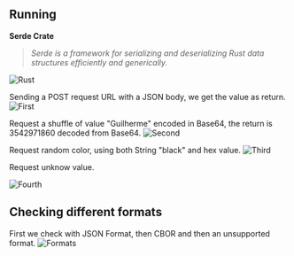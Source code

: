 ## Running

**Serde Crate**

>*Serde is a framework for serializing and deserializing Rust data structures efficiently and generically.*


![Rust](https://img.shields.io/badge/rust-%23000000.svg?style=for-the-badge&logo=rust&logoColor=white)


Sending a POST request URL with a JSON body, we get the value as return.
![First](https://i.imgur.com/8JQYFon.png)


Request a shuffle of value "Guilherme" encoded in Base64, the return is 3542971860 decoded from Base64.
![Second](https://i.imgur.com/DgWZvFX.png)


Request random color, using both String "black" and hex value.
![Third](https://i.imgur.com/Ix3CsgD.png)


Request unknow value.

![Fourth](https://i.imgur.com/YjpjnVk.png)



## Checking different formats

First we check with JSON Format, then CBOR and then an unsupported format.
![Formats](https://i.imgur.com/d1tZ1RR.png)


